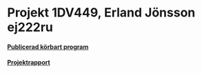 
# Projekt 1DV449, Erland Jönsson ej222ru

#### [Publicerad körbart program](http://ej222ru.co.nf/1DV449/index.php)
#### [Projektrapport](https://github.com/ej222ru/1DV449_ej222ru/blob/master/Project/Projektrapport)




